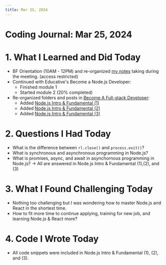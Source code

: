 ```yaml
---
title: Mar 25, 2024
---
```


# Coding Journal: Mar 25, 2024

# 1. What I Learned and Did Today
- BF Orientation (10AM - 12PM) and re-organized [my notes](https://docs.google.com/document/d/1FR2IeM2q4MuOozaor4F-JR61-LoiuOh_9bTSCKnbGFI/edit) taking during the meeting. (access restricted)
- Continued with Educative's Become a Node.js Developer:
    - Finished module 1
    - Started module 2 (20% completed)
- Re-organized folders and posts in [Become A Full-stack Developer](https://quinnle.io/docs/category/become-a-full-stack-developer):
    - Added [Node.js Intro & Fundamental (1)](https://quinnle.io/docs/tech-blogs/become-fullstack-developer/node1)
    - Added [Node.js Intro & Fundamental (2)](https://quinnle.io/docs/tech-blogs/become-fullstack-developer/node2)
    - Added [Node.js Intro & Fundamental (3)](https://quinnle.io/docs/tech-blogs/become-fullstack-developer/node3)

# 2. Questions I Had Today
- What is the difference between ```rl.close()``` and ```process.exit()```?
- What is synchronous and asynchronous programming in Node.js?
- What is promises, async, and await in asynchornous programming in Node.js?
&rarr; All are answered in Node.js Intro & Fundamental (1),(2), and (3)

# 3. What I Found Challenging Today
- Nothing too challenging but I was wondering how to master Node.js and React in the shortest time.
- How to fit more time to continue applying, training for new job, and learning Node.js & React more? 

# 4. Code I Wrote Today
- All code snippets were included in Node.js Intro & Fundamental (1), (2), and (3).

